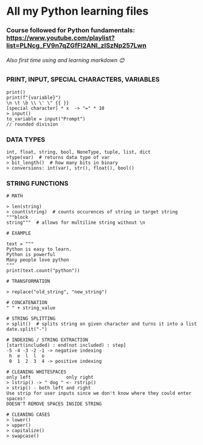 # All my Python learning files
### Course followed for Python fundamentals: https://www.youtube.com/playlist?list=PLNcg_FV9n7qZGfFl2ANI_zISzNp257Lwn
###### Also first time using and learning markdown 😊

### PRINT, INPUT, SPECIAL CHARACTERS, VARIABLES
```
print()
print(f"{variable}")
\n \t \b \\ \' \" {{ }}
[special character] * x  -> "=" * 10
> input()
to_variable = input("Prompt")
// rounded division
```
### DATA TYPES
```
int, float, string, bool, NoneType, tuple, list, dict
>type(var)  # returns data type of var
> bit_length()  # how many bits in binary
> conversions: int(var), str(), float(), bool()
```
### STRING FUNCTIONS
```
# MATH

> len(string)
> count(string)  # counts occurences of string in target string
"""block
string"""  # allows for multiline string without \n

# EXAMPLE

text = """ 
Python is easy to learn.
Python is powerful
Many people love python
"""
print(text.count("python"))

# TRANSFORMATION

> replace("old_string", "new_string")

# CONCATENATION
" " + string_value

# STRING SPLITTING
> split()  # splits string on given character and turns it into a list
date.split("-")

# INDEXING / STRING EXTRACTION
[start(included) : end(not included) : step]
-5 -4 -3 -2 -1 -> negative indexing
 h  e  l  l  o
 0  1  2  3  4 -> positive indexing

# CLEANING WHITESPACES
only left             only right
> lstrip() -> " dog " <- rstrip()
> strip() - both left and right
Use strip for user inputs since we don't know where they could enter spaces!
DOESN'T REMOVE SPACES INSIDE STRING

# CLEANING CASES
> lower()
> upper()
> capitalize()
> swapcase()
```
